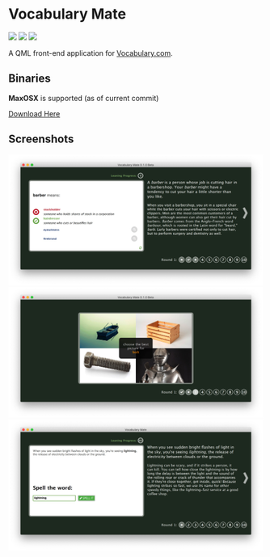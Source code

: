 # Vocabulary Mate 

![](https://img.shields.io/github/license/upday7/VocabMate.svg?style=flat-square)
![](https://img.shields.io/github/release/upday7/VocabMate.svg?style=flat-square)
![](https://img.shields.io/github/languages/top/upday7/VocabMate.svg?colorB=%2366CA5E&label=QML&style=flat-square)

A QML front-end application for [Vocabulary.com](https://www.vocabulary.com/play/).

## Binaries
**MaxOSX** is supported (as of current commit)

[Download Here](https://github.com/upday7/VocabMate/releases)

## Screenshots

![](_docs/screens/options.jpg)
![](_docs/screens/pic.jpg)
![](_docs/screens/spell.jpg)
